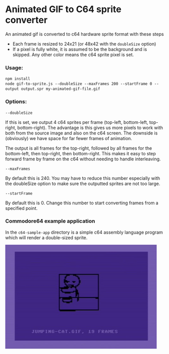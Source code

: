 # Animated GIF to C64 sprite converter

An animated gif is converted to c64 hardware sprite format with these steps
 - Each frame is resized to 24x21 (or 48x42 with the `doubleSize` option)
 - If a pixel is fully white, it is assumed to be the background and is skipped. Any other color means the c64 sprite pixel is set.

### Usage:
```
npm install
node gif-to-sprite.js --doubleSize --maxFrames 200 --startFrame 0 --output output.spr my-animated-gif-file.gif
```


### Options:
```
--doubleSize
```
If this is set, we output 4 c64 sprites per frame (top-left, bottom-left, top-right, bottom-right).  The advantage is this gives us more pixels to work with both from the source image and also on the c64 screen.  The downside is (obviously) we have space for far fewer frames of animation.

The output is all frames for the top-right, followed by all frames for the bottom-left, then top-right, then bottom-right.  This makes it easy to step forward frame by frame on the c64 without needing to handle interleaving.

```
--maxFrames
```
By default this is 240.  You may have to reduce this number especially with the doubleSize option to make sure the outputted sprites are not too large.

```
--startFrame
```
By default this is 0. Change this number to start converting frames from a specified point. 

### Commodore64 example application
In the `c64-sample-app` directory is a simple c64 assembly language program which will render a double-sized sprite.

![](/sample-screenshot.jpg)
